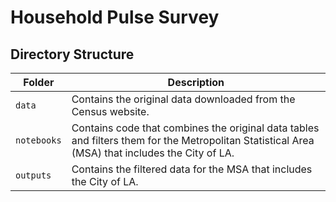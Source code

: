 # Household Pulse Survey

## Directory Structure
| Folder | Description |
| ----- | ----- |
| `data` | Contains the original data downloaded from the Census website. |
| `notebooks` | Contains code that combines the original data tables and filters them for the Metropolitan Statistical Area (MSA) that includes the City of LA. | 
| `outputs` | Contains the filtered data for the MSA that includes the City of LA. |
